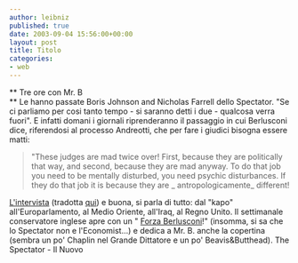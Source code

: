 ```yaml
---
author: leibniz
published: true
date: 2003-09-04 15:56:00+00:00
layout: post
title: Titolo
categories:
- web
---
```


   ** Tre ore con Mr. B   
** Le hanno passate Boris Johnson and Nicholas Farrell dello Spectator. "Se ci parliamo per cosi tanto tempo - si saranno detti i due - qualcosa verra fuori". E infatti domani i giornali riprenderanno il passaggio in cui Berlusconi dice, riferendosi al processo Andreotti, che per fare i giudici bisogna essere matti: 

>  
> 
>   "These judges are mad twice over! First, because they are politically that way, and second, because they are mad anyway. To do that job you need to be mentally disturbed, you need psychic disturbances. If they do that job it is because they are  _ antropologicamente_ different! 

   [ L'intervista](http://www.spectator.co.uk/article.php3?table=old&section=current&issue=2003-09-06&id=3469) (tradotta  [ qui](http://www.ilnuovo.it/nuovo/foglia/0,1007,187292,00.html)) e buona, si parla di tutto: dal "kapo" all'Europarlamento, al Medio Oriente, all'Iraq, al Regno Unito. Il settimanale conservatore inglese apre con un " [ Forza Berlusconi](http://www.spectator.co.uk/article.php3?table=old&section=current&issue=2003-09-06&id=3468)!" (insomma, si sa che lo Spectator non e l'Economist...) e dedica a Mr. B. anche la copertina (sembra un po' Chaplin nel Grande Dittatore e un po' Beavis&Butthead).
The Spectator - Il Nuovo
